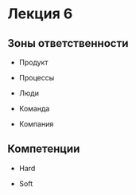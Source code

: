 # Лекция 6

## Зоны ответственности

- Продукт

- Процессы

- Люди

* Команда

* Компания

## Компетенции

- Hard

- Soft


